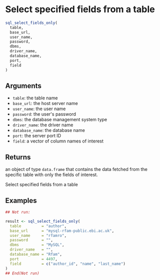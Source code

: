 # Select specified fields from a table

```r
sql_select_fields_only(
  table,
  base_url,
  user_name,
  password,
  dbms,
  driver_name,
  database_name,
  port,
  field
)
```

## Arguments

- `table`: the table name
- `base_url`: the host server name
- `user_name`: the user name
- `password`: the user's password
- `dbms`: the database management system type
- `driver_name`: the driver name
- `database_name`: the database name
- `port`: the server port ID
- `field`: a vector of column names of interest

## Returns

an object of type `data.frame` that contains the data fetched from the specific table with only the fields of interest.

Select specified fields from a table

## Examples

```r
## Not run:

result <- sql_select_fields_only(
  table         = "author",
  base_url      = "mysql-rfam-public.ebi.ac.uk",
  user_name     = "rfamro",
  password      = "",
  dbms          = "MySQL",
  driver_name   = "",
  database_name = "Rfam",
  port          = 4497,
  field         = c("author_id", "name", "last_name")
)
## End(Not run)
```
